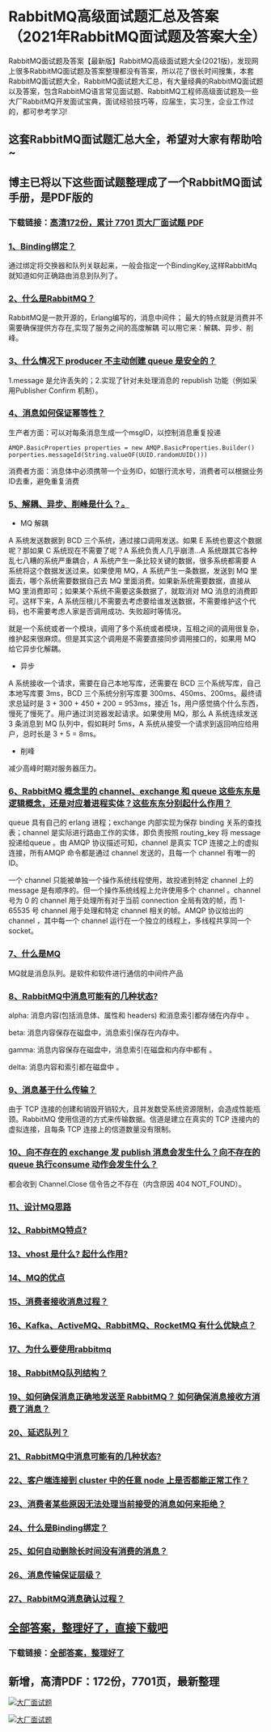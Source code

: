 # RabbitMQ高级面试题汇总及答案（2021年RabbitMQ面试题及答案大全）

RabbitMQ面试题及答案【最新版】RabbitMQ高级面试题大全(2021版)，发现网上很多RabbitMQ面试题及答案整理都没有答案，所以花了很长时间搜集，本套RabbitMQ面试题大全，RabbitMQ面试题大汇总，有大量经典的RabbitMQ面试题以及答案，包含RabbitMQ语言常见面试题、RabbitMQ工程师高级面试题及一些大厂RabbitMQ开发面试宝典，面试经验技巧等，应届生，实习生，企业工作过的，都可参考学习!

## 这套RabbitMQ面试题汇总大全，希望对大家有帮助哈~ 

## 博主已将以下这些面试题整理成了一个RabbitMQ面试手册，是PDF版的

### 下载链接：[高清172份，累计 7701 页大厂面试题  PDF](https://gitee.com/souyunku/NewDevBooks/blob/master/docs/index.md)


### [1、Binding绑定？](https://gitee.com/souyunku/NewDevBooks/blob/master/docs/RabbitMQ/RabbitMQ高级面试题汇总及答案（2021年RabbitMQ面试题及答案大全）.md#1binding绑定)  


通过绑定将交换器和队列关联起来，一般会指定一个BindingKey,这样RabbitMq就知道如何正确路由消息到队列了。


### [2、什么是RabbitMQ？](https://gitee.com/souyunku/NewDevBooks/blob/master/docs/RabbitMQ/RabbitMQ高级面试题汇总及答案（2021年RabbitMQ面试题及答案大全）.md#2什么是rabbitmq)  


RabbitMQ是一款开源的，Erlang编写的，消息中间件； 最大的特点就是消费并不需要确保提供方存在,实现了服务之间的高度解耦 可以用它来：解耦、异步、削峰。


### [3、什么情况下 producer 不主动创建 queue 是安全的？](https://gitee.com/souyunku/NewDevBooks/blob/master/docs/RabbitMQ/RabbitMQ高级面试题汇总及答案（2021年RabbitMQ面试题及答案大全）.md#3什么情况下-producer-不主动创建-queue-是安全的)  


1.message 是允许丢失的；2.实现了针对未处理消息的 republish 功能（例如采用Publisher Confirm 机制）。


### [4、消息如何保证幂等性？](https://gitee.com/souyunku/NewDevBooks/blob/master/docs/RabbitMQ/RabbitMQ高级面试题汇总及答案（2021年RabbitMQ面试题及答案大全）.md#4消息如何保证幂等性)  


生产者方面：可以对每条消息生成一个msgID，以控制消息重复投递

```
AMQP.BasicProperties properties = new AMQP.BasicProperties.Builder()
porperties.messageId(String.valueOF(UUID.randomUUID()))
```

消费者方面：消息体中必须携带一个业务ID，如银行流水号，消费者可以根据业务ID去重，避免重复消费


### [5、解耦、异步、削峰是什么？。](https://gitee.com/souyunku/NewDevBooks/blob/master/docs/RabbitMQ/RabbitMQ高级面试题汇总及答案（2021年RabbitMQ面试题及答案大全）.md#5解耦异步削峰是什么。)  


- MQ 解耦

A 系统发送数据到 BCD 三个系统，通过接口调用发送。如果 E 系统也要这个数据呢？那如果 C 系统现在不需要了呢？A 系统负责人几乎崩溃…A 系统跟其它各种乱七八糟的系统严重耦合，A 系统产生一条比较关键的数据，很多系统都需要 A 系统将这个数据发送过来。如果使用 MQ，A 系统产生一条数据，发送到 MQ 里面去，哪个系统需要数据自己去 MQ 里面消费。如果新系统需要数据，直接从 MQ 里消费即可；如果某个系统不需要这条数据了，就取消对 MQ 消息的消费即可。这样下来，A 系统压根儿不需要去考虑要给谁发送数据，不需要维护这个代码，也不需要考虑人家是否调用成功、失败超时等情况。

就是一个系统或者一个模块，调用了多个系统或者模块，互相之间的调用很复杂，维护起来很麻烦。但是其实这个调用是不需要直接同步调用接口的，如果用 MQ 给它异步化解耦。

- 异步

A 系统接收一个请求，需要在自己本地写库，还需要在 BCD 三个系统写库，自己本地写库要 3ms，BCD 三个系统分别写库要 300ms、450ms、200ms。最终请求总延时是 3 + 300 + 450 + 200 = 953ms，接近 1s，用户感觉搞个什么东西，慢死了慢死了。用户通过浏览器发起请求。如果使用 MQ，那么 A 系统连续发送 3 条消息到 MQ 队列中，假如耗时 5ms，A 系统从接受一个请求到返回响应给用户，总时长是 3 + 5 = 8ms。

- 削峰

减少高峰时期对服务器压力。


### [6、RabbitMQ 概念里的 channel、exchange 和 queue 这些东东是逻辑概念，还是对应着进程实体？这些东东分别起什么作用？](https://gitee.com/souyunku/NewDevBooks/blob/master/docs/RabbitMQ/RabbitMQ高级面试题汇总及答案（2021年RabbitMQ面试题及答案大全）.md#6rabbitmq-概念里的-channelexchange-和-queue-这些东东是逻辑概念还是对应着进程实体这些东东分别起什么作用)  


queue 具有自己的 erlang 进程；exchange 内部实现为保存 binding 关系的查找表；channel 是实际进行路由工作的实体，即负责按照 routing_key 将 message 投递给queue 。由 AMQP 协议描述可知，channel 是真实 TCP 连接之上的虚拟连接，所有AMQP 命令都是通过 channel 发送的，且每一个 channel 有唯一的 ID。

一个 channel 只能被单独一个操作系统线程使用，故投递到特定 channel 上的 message 是有顺序的。但一个操作系统线程上允许使用多个 channel 。channel 号为 0 的 channel 用于处理所有对于当前 connection 全局有效的帧，而 1-65535 号 channel 用于处理和特定 channel 相关的帧。AMQP 协议给出的 channel ，其中每一个 channel 运行在一个独立的线程上，多线程共享同一个 socket。


### [7、什么是MQ](https://gitee.com/souyunku/NewDevBooks/blob/master/docs/RabbitMQ/RabbitMQ高级面试题汇总及答案（2021年RabbitMQ面试题及答案大全）.md#7什么是mq)  


MQ就是消息队列。是软件和软件进行通信的中间件产品


### [8、RabbitMQ中消息可能有的几种状态?](https://gitee.com/souyunku/NewDevBooks/blob/master/docs/RabbitMQ/RabbitMQ高级面试题汇总及答案（2021年RabbitMQ面试题及答案大全）.md#8rabbitmq中消息可能有的几种状态)  


alpha: 消息内容(包括消息体、属性和 headers) 和消息索引都存储在内存中 。

beta: 消息内容保存在磁盘中，消息索引保存在内存中。

gamma: 消息内容保存在磁盘中，消息索引在磁盘和内存中都有 。

delta: 消息内容和索引都在磁盘中 。



### [9、消息基于什么传输？](https://gitee.com/souyunku/NewDevBooks/blob/master/docs/RabbitMQ/RabbitMQ高级面试题汇总及答案（2021年RabbitMQ面试题及答案大全）.md#9消息基于什么传输)  


由于 TCP 连接的创建和销毁开销较大，且并发数受系统资源限制，会造成性能瓶颈。RabbitMQ 使用信道的方式来传输数据。信道是建立在真实的 TCP 连接内的虚拟连接，且每条 TCP 连接上的信道数量没有限制。


### [10、向不存在的 exchange 发 publish 消息会发生什么？向不存在的 queue 执行consume 动作会发生什么？](https://gitee.com/souyunku/NewDevBooks/blob/master/docs/RabbitMQ/RabbitMQ高级面试题汇总及答案（2021年RabbitMQ面试题及答案大全）.md#10向不存在的-exchange-发-publish-消息会发生什么向不存在的-queue-执行consume-动作会发生什么)  


都会收到 Channel.Close 信令告之不存在（内含原因 404 NOT_FOUND）。


### [11、设计MQ思路](https://gitee.com/souyunku/NewDevBooks/blob/master/docs/RabbitMQ/RabbitMQ高级面试题汇总及答案（2021年RabbitMQ面试题及答案大全）.md#11设计mq思路)  

### [12、RabbitMQ特点?](https://gitee.com/souyunku/NewDevBooks/blob/master/docs/RabbitMQ/RabbitMQ高级面试题汇总及答案（2021年RabbitMQ面试题及答案大全）.md#12rabbitmq特点)  

### [13、vhost 是什么? 起什么作用?](https://gitee.com/souyunku/NewDevBooks/blob/master/docs/RabbitMQ/RabbitMQ高级面试题汇总及答案（2021年RabbitMQ面试题及答案大全）.md#13vhost-是什么-起什么作用)  

### [14、MQ的优点](https://gitee.com/souyunku/NewDevBooks/blob/master/docs/RabbitMQ/RabbitMQ高级面试题汇总及答案（2021年RabbitMQ面试题及答案大全）.md#14mq的优点)  

### [15、消费者接收消息过程？](https://gitee.com/souyunku/NewDevBooks/blob/master/docs/RabbitMQ/RabbitMQ高级面试题汇总及答案（2021年RabbitMQ面试题及答案大全）.md#15消费者接收消息过程)  

### [16、Kafka、ActiveMQ、RabbitMQ、RocketMQ 有什么优缺点？](https://gitee.com/souyunku/NewDevBooks/blob/master/docs/RabbitMQ/RabbitMQ高级面试题汇总及答案（2021年RabbitMQ面试题及答案大全）.md#16kafkaactivemqrabbitmqrocketmq-有什么优缺点)  

### [17、为什么要使用rabbitmq](https://gitee.com/souyunku/NewDevBooks/blob/master/docs/RabbitMQ/RabbitMQ高级面试题汇总及答案（2021年RabbitMQ面试题及答案大全）.md#17为什么要使用rabbitmq)  

### [18、RabbitMQ队列结构？](https://gitee.com/souyunku/NewDevBooks/blob/master/docs/RabbitMQ/RabbitMQ高级面试题汇总及答案（2021年RabbitMQ面试题及答案大全）.md#18rabbitmq队列结构)  

### [19、如何确保消息正确地发送至 RabbitMQ？ 如何确保消息接收方消费了消息？](https://gitee.com/souyunku/NewDevBooks/blob/master/docs/RabbitMQ/RabbitMQ高级面试题汇总及答案（2021年RabbitMQ面试题及答案大全）.md#19如何确保消息正确地发送至-rabbitmq-如何确保消息接收方消费了消息)  

### [20、延迟队列？](https://gitee.com/souyunku/NewDevBooks/blob/master/docs/RabbitMQ/RabbitMQ高级面试题汇总及答案（2021年RabbitMQ面试题及答案大全）.md#20延迟队列)  

### [21、RabbitMQ中消息可能有的几种状态?](https://gitee.com/souyunku/NewDevBooks/blob/master/docs/RabbitMQ/RabbitMQ高级面试题汇总及答案（2021年RabbitMQ面试题及答案大全）.md#21rabbitmq中消息可能有的几种状态)  

### [22、客户端连接到 cluster 中的任意 node 上是否都能正常工作？](https://gitee.com/souyunku/NewDevBooks/blob/master/docs/RabbitMQ/RabbitMQ高级面试题汇总及答案（2021年RabbitMQ面试题及答案大全）.md#22客户端连接到-cluster-中的任意-node-上是否都能正常工作)  

### [23、消费者某些原因无法处理当前接受的消息如何来拒绝？](https://gitee.com/souyunku/NewDevBooks/blob/master/docs/RabbitMQ/RabbitMQ高级面试题汇总及答案（2021年RabbitMQ面试题及答案大全）.md#23消费者某些原因无法处理当前接受的消息如何来拒绝)  

### [24、什么是Binding绑定？](https://gitee.com/souyunku/NewDevBooks/blob/master/docs/RabbitMQ/RabbitMQ高级面试题汇总及答案（2021年RabbitMQ面试题及答案大全）.md#24什么是binding绑定)  

### [25、如何自动删除长时间没有消费的消息？](https://gitee.com/souyunku/NewDevBooks/blob/master/docs/RabbitMQ/RabbitMQ高级面试题汇总及答案（2021年RabbitMQ面试题及答案大全）.md#25如何自动删除长时间没有消费的消息)  

### [26、消息传输保证层级？](https://gitee.com/souyunku/NewDevBooks/blob/master/docs/RabbitMQ/RabbitMQ高级面试题汇总及答案（2021年RabbitMQ面试题及答案大全）.md#26消息传输保证层级)  

### [27、RabbitMQ消息确认过程？](https://gitee.com/souyunku/NewDevBooks/blob/master/docs/RabbitMQ/RabbitMQ高级面试题汇总及答案（2021年RabbitMQ面试题及答案大全）.md#27rabbitmq消息确认过程)  





## [全部答案，整理好了，直接下载吧](https://gitee.com/souyunku/DevBooks/blob/master/docs/daan.md)

### 下载链接：[全部答案，整理好了](https://gitee.com/souyunku/NewDevBooks/blob/master/docs/daan.md)




## 新增，高清PDF：172份，7701页，最新整理

[![大厂面试题](https://www.souyunku.com/wp-content/uploads/weixin/mst.png "架构师专栏")](https://www.souyunku.com/wp-content/uploads/weixin/githup-weixin.png "架构师专栏")

[![大厂面试题](https://www.souyunku.com/wp-content/uploads/weixin/githup-weixin.png "架构师专栏")](https://www.souyunku.com/wp-content/uploads/weixin/githup-weixin.png "架构师专栏")
